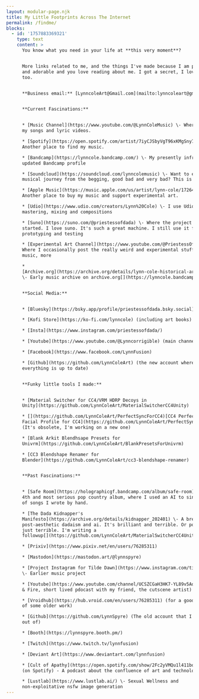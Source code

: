 ```yaml
---
layout: modular-page.njk
title: My Little Footprints Across The Internet
permalink: /findme/
blocks:
  - id: '1757883369321'
    type: text
    content: >
      You know what you need in your life at **this very moment**?


      More links related to me, and the things I've made because I am perfect
      and adorable and you love reading about me. I got a secret, I love you
      too.


      **Business email:** [LynncoleArt@Gmail.com](mailto:lynncoleart@gmail.com)


      **Current Fascinations:**


      * [Music Channel](https://www.youtube.com/@LynnColeMusic) \- Where I post
      my songs and lyric videos.

      * [Spotify](https://open.spotify.com/artist/7iyCJSbyVgT96xKMgSny7R) \-
      Another place to find my music.

      * [Bandcamp](https://lynncole.bandcamp.com/) \- My presently infrequently
      updated Bandcamp profile

      * [Soundcloud](https://soundcloud.com/lynncolemusic) \- Want to explore my
      musical journey from the begging, good bad and very bad? This is the place

      * [Apple Music](https://music.apple.com/us/artist/lynn-cole/1726450520) \-
      Another place to buy my music and support experimental art.

      * [Udio](https://www.udio.com/creators/Lynn%20Cole) \- I use Udio for
      mastering, mixing and compositions

      * [Suno](https://suno.com/@priestessofdada) \- Where the project music
      started. I love suno. It's such a great machine. I still use it for
      prototyping and testing

      * [Experimental Art Channel](https://www.youtube.com/@PriestessOfDada) \-
      Where I occasionally post the really weird and experimental stuff, art
      music, more

      *
      [Archive.org](https://archive.org/details/lynn-cole-historical-archive-part1)
      \- Early music archive on archive.org[](https://lynncole.bandcamp.com/)


      **Social Media:**


      * [Bluesky](https://bsky.app/profile/priestessofdada.bsky.social)

      * [Kofi Store](https://ko-fi.com/lynncole) (including art books)

      * [Insta](https://www.instagram.com/priestessofdada/)

      * [Youtube](https://www.youtube.com/@Lynncorrigible) (main channel)

      * [Facebook](https://www.facebook.com/LynnFusion)

      * [Github](https://github.com/LynnColeArt) (the new account where
      everything is up to date)


      **Funky little tools I made:**


      * [Material Switcher for CC4/VRM HDRP Decoys in
      Unity](https://github.com/LynnColeArt/MaterialSwitcherCC4Unity)

      * [](https://github.com/LynnColeArt/PerfectSyncForCC4)[CC4 Perfectsync
      Facial Profile for CC4](https://github.com/LynnColeArt/PerfectSyncForCC4)
      (It's obsolete, I'm working on a new one)

      * [Blank Arkit Blendhsape Presets for
      Univrm](https://github.com/LynnColeArt/BlankPresetsForUnivrm)

      * [CC3 Blendshape Renamer for
      Blender](https://github.com/LynnColeArt/cc3-blendshape-renamer)


      **Past Fascinations:**


      * [Safe Room](https://holographicgf.bandcamp.com/album/safe-room) \- My
      4th and most serious pop country album, where I used an AI to sing a bunch
      of songs I wrote by hand.

      * [The Dada Kidnapper's
      Manifesto](https://archive.org/details/kidnapper_202401) \- A breakdown on
      post-aesthetic dadaism and ai. It's brilliant and terrible. Or possibly
      just terrible. I'm writing a
      followup[](https://github.com/LynnColeArt/MaterialSwitcherCC4Unity)

      * [Prixiv](https://www.pixiv.net/en/users/76285311)

      * [Mastodon](https://mastodon.art/@lynnspyre)

      * [Project Instagram for Tilde Dawn](https://www.instagram.com/tildedawn/)
      \- Earlier music project

      * [Youtube](https://www.youtube.com/channel/UCSZCGaH3HK7-YL89v5AqQJw) (Art
      & Fire, short lived pdocast with my friend, the cutscene artist)

      * [Vroidhub](https://hub.vroid.com/en/users/76285311) (for a good example
      of some older work)

      * [Github](https://github.com/LynnSpyre) (The old account that I'm locked
      out of)

      * [Booth](https://lynnspyre.booth.pm/)

      * [Twitch](https://www.twitch.tv/lynnfusion)

      * [Deviant Art](https://www.deviantart.com/lynnfusion)

      * [Cult of Apathy](https://open.spotify.com/show/2Fc2yVMQu1l411boyNvzNa)
      (on Spotify) - A podcast about the confluence of art and technology

      * [Lustlab](https://www.lustlab.ai/) \- Sexual Wellness and
      non-exploitative nsfw image generation
---
```


